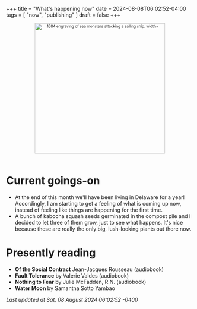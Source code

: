 +++
title = "What's happening now"
date = 2024-08-08T06:02:52-04:00
tags = [
    "now",
    "publishing"
]
draft = false
+++
<div align="center" style="font-size:x-small"><img src="https://milkfish08.s3.amazonaws.com/photo/blog/abovethefold/1684-untitled-engraving-of-sea-monsters-attacking-a-sailing-vessel-49fa31.jpg" alt="1684 engraving of sea monsters attacking a sailing ship. width="512" height="351" title="Sea monsters attacking a sailing ship" /></div><br clear="all" />

# Current goings-on

* At the end of this month we'll have been living in Delaware for a year!
Accordingly, I am starting to get a feeling of what is coming up now, instead of feeling like things are happening for the first time.
* A bunch of kabocha squash seeds germinated in the compost pile and I decided to let three of them grow, just to see what happens.
It's nice because these are really the only big, lush-looking plants out there now.

# Presently reading

* __Of the Social Contract__ Jean-Jacques Rousseau (audiobook)
* __Fault Tolerance__ by Valerie Valdes (audiobook)
* __Nothing to Fear__ by Julie McFadden, R.N. (audiobook)
* __Water Moon__ by Samantha Sotto Yambao

*Last updated at Sat, 08 August 2024 06:02:52 -0400*
